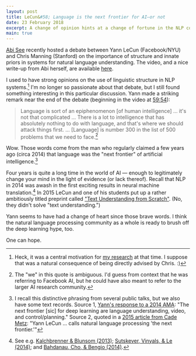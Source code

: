 ```yaml
---
layout: post
title: LeCun&#58; Language is the next frontier for AI—or not
date: 23 February 2018
excerpt: A change of opinion hints at a change of fortune in the NLP community.
main: true
---
```


[Abi See][1] recently hosted a debate between Yann LeCun (Facebook/NYU) and
Chris Manning (Stanford) on the importance of structure and innate priors in
systems for natural language understanding. The video, and a nice write-up from
Abi herself, are available [here][2].

I used to have strong opinions on the use of linguistic structure in NLP
systems.[^1] I'm no longer so passionate about that debate, but I still found
something interesting in this particular discussion. Yann made a striking
remark near the end of the debate (beginning in the video at [59:54][4]):

> Language is sort of an epiphenomenon [of human intelligence] &hellip; it's
> not that complicated &hellip; There is a lot to intelligence that has
> absolutely nothing to do with language, and that's where we should attack
> things first. &hellip; [Language] is number 300 in the list of 500 problems
> that we need to face.[^2]

Wow. Those words come from the man who regularly claimed a few years ago (circa
2014) that language was the "next frontier" of artificial intelligence.[^3]

Four years is quite a long time in the world of AI — enough to legitimately
change your mind in the light of evidence (or lack thereof). Recall that NLP in
2014 was awash in the first exciting results in neural machine translation.[^4]
In 2015 LeCun and one of his students put up a rather ambitiously titled
preprint called ["Text Understanding from Scratch"][10]. (No, they didn't solve
"text understanding.")

Yann seems to have had a change of heart since those brave words. I think the
natural language processing community as a whole is ready to brush off the deep
learning hype, too.

One can hope.

<!--Chris actually took part in a similar debate in 2014 with Andrew Ng, back when
he was still around at Stanford. In that (private) discussion Andrew used the
success of end-to-end ASR systems to argue that the notion of "phonemes" was no
longer relevant to-->

[^1]: Heck, it was a central motivation for [my research][3] at that time. I suppose that was a natural consequence of being directly advised by Chris. :)
[^2]: The "we" in this quote is ambiguous. I'd guess from context that he was referring to Facebook AI, but he could have also meant to refer to the larger AI research community.
[^3]: I recall this distinctive phrasing from several public talks, but we also have some text records. Source 1, [Yann's response to a 2014 AMA][5]: "The next frontier [sic] for deep learning are language understanding, video, and control/planning." Source 2, quoted in a [2015 article from Cade Metz][6]: "Yann LeCun &hellip; calls natural language processing 'the next frontier.'"
[^4]: See e.g. [Kalchbrenner & Blunsom (2013)][7]; [Sutskever, Vinyals, & Le (2014)][8]; and [Bahdanau, Cho, & Bengio (2014)][9].

[1]: http://www.abigailsee.com/
[2]: http://www.abigailsee.com/2018/02/21/deep-learning-structure-and-innate-priors.html
[3]: /2016/spinn-hybrid-tree-sequence-models
[4]: https://youtu.be/fKk9KhGRBdI?t=59m54s
[5]: https://www.reddit.com/r/MachineLearning/comments/25lnbt/ama_yann_lecun/chif3ys/
[6]: https://www.wired.com/2015/06/ais-next-frontier-machines-understand-language/
[7]: https://www.semanticscholar.org/paper/Recurrent-Continuous-Translation-Models-Kalchbrenner-Blunsom/4b9b7eed30feee37db3452b74503d0db9f163074
[8]: https://arxiv.org/abs/1409.3215
[9]: https://arxiv.org/abs/1409.0473
[10]: https://arxiv.org/abs/1502.01710

